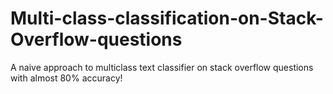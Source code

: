 # Multi-class-classification-on-Stack-Overflow-questions
A naive approach to multiclass text classifier on stack overflow questions with almost 80% accuracy!
